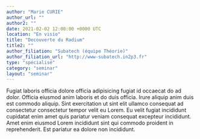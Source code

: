 ```yaml
---
author: "Marie CURIE"
author_url: ""
author2: ""
date: 2021-02-02 12:00:00 +0000 UTC
location: "En visio"
title: "Decouverte du Radium"
title2: ""
author_filiation: "Subatech (équipe Théorie)"
author_filiation_url: "http://www-subatech.in2p3.fr"
type: "spécialisé"
category: "seminar"
layout: "seminar"
---
```


Fugiat laboris officia dolore officia adipisicing fugiat id occaecat do ad dolor. Officia eiusmod anim laboris et do duis officia. Irure aliquip anim duis est commodo aliquip. Sint exercitation ut sint elit ullamco consequat ad consectetur consectetur tempor velit eu Lorem. Eu velit fugiat incididunt cupidatat enim amet quis pariatur veniam consequat excepteur incididunt. Amet enim eiusmod Lorem incididunt sint qui commodo proident in reprehenderit. Est pariatur ea dolore non incididunt.